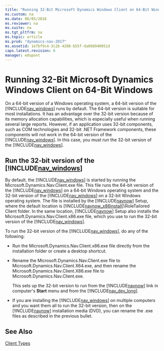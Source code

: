 ```yaml
---
title: "Running 32-Bit Microsoft Dynamics Windows Client on 64-Bit Windows"
ms.custom: na
ms.date: 06/05/2016
ms.reviewer: na
ms.suite: na
ms.tgt_pltfrm: na
ms.topic: article
ms.prod: "dynamics-nav-2017"
ms.assetid: 1e7bf9c4-3c2b-4288-b55f-da89d940051d
caps.latest.revision: 6
manager: edupont
---
```

# Running 32-Bit Microsoft Dynamics Windows Client on 64-Bit Windows
On a 64-bit version of a Windows operating system, a 64-bit version of the [!INCLUDE[nav_windows](includes/nav_windows_md.md)] runs by default. The 64-bit version is suitable for most installations. It has an advantage over the 32-bit version because of its memory allocation capabilities, which is especially useful when running several large reports. However, if an application uses 32-bit components, such as COM technologies and 32-bit .NET Framework components, these components will not work in the 64-bit version of the [!INCLUDE[nav_windows](includes/nav_windows_md.md)]. In this case, you must run the 32-bit version of the [!INCLUDE[nav_windows](includes/nav_windows_md.md)].  
  
## Run the 32-bit version of the [!INCLUDE[nav_windows](includes/nav_windows_md.md)]  
 By default, the [!INCLUDE[nav_windows](includes/nav_windows_md.md)] is started by running the Microsoft.Dynamics.Nav.Client.exe file. This file runs the 64-bit version of the [!INCLUDE[nav_windows](includes/nav_windows_md.md)] on a 64-bit Windows operating system and the 32-bit version of the [!INCLUDE[nav_windows](includes/nav_windows_md.md)] on a 32-bit Windows operating system. The file is installed by the [!INCLUDE[navnow](includes/navnow_md.md)] Setup, where the default location is [!INCLUDE[navnow_x86install](includes/navnow_x86install_md.md)]\\RoleTailored Client folder. In the same location, [!INCLUDE[navnow](includes/navnow_md.md)] Setup also installs the Microsoft.Dynamics.Nav.Client.x86.exe file, which you use to run the 32-bit version of the [!INCLUDE[nav_windows](includes/nav_windows_md.md)].  
  
 To run the 32-bit version of the [!INCLUDE[nav_windows](includes/nav_windows_md.md)], do any of the following:  
  
-   Run the Microsoft.Dynamics.Nav.Client.x86.exe file directly from the installation folder or create a desktop shortcut.  
  
-   Rename the Microsoft.Dynamics.Nav.Client.exe file to Microsoft.Dynamics.Nav.Client.X64.exe, and then rename the Microsoft.Dynamics.Nav.Client.X86.exe file to Microsoft.Dynamics.Nav.Client.exe.  
  
     This sets up the 32-bit version to run from the [!INCLUDE[navnow](includes/navnow_md.md)] link in computer's **Start** menu and from the [!INCLUDE[nav_dev_long](includes/nav_dev_long_md.md)].  
  
-   If you are installing the [!INCLUDE[nav_windows](includes/nav_windows_md.md)] on multiple computers and you want them all to run the 32-bit version, then on the [!INCLUDE[navnow](includes/navnow_md.md)] installation media \(DVD\), you can rename the .exe files as described in the previous bullet.  
  
## See Also  
 [Client Types](Client-Types.md)